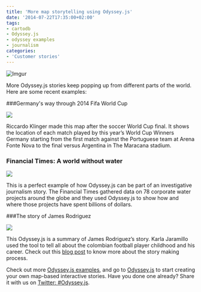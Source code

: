 ```yaml
---
title: 'More map storytelling using Odyssey.js'
date: '2014-07-22T17:35:00+02:00'
tags:
- cartodb
- Odyssey.js
- odyssey examples
- journalism
categories:
- 'Customer stories'
---
```



![Imgur](http://i.imgur.com/9jG2O2v.jpg)

More Odyssey.js stories keep popping up from different parts of the world. Here are some recent examples: 

<!--more-->

###Germany's way through 2014 Fifa World Cup 

<a href="http://bl.ocks.org/anonymous/raw/b25e486daa1c44b9c89e/"><img src="http://i.imgur.com/UflHJt0.png"></a>

Riccardo Klinger made this map after the soccer World Cup final. It shows the location of  each match played by this year’s World Cup Winners Germany starting from the first match against the Portuguese team at Arena Fonte Nova to the final versus Argentina in The Maracana stadium. 

### Financial Times: A world without water

<a href="http://www.ft.com/intl/cms/s/0/8e42bdc8-0838-11e4-9afc-00144feab7de.html#slide0"><img src="http://i.imgur.com/lV0mHFA.png"></a>

This is a perfect example of how Odyssey.js can be part of an investigative journalism story.  The Financial Times gathered data on 78 corporate water projects around the globe and they used Odyssey.js to show how and where those projects have spent billions of dollars. 

###The story of James Rodriguez 

<a href="http://karlajaramillo.github.io/qindio-firstmap/"><img src="http://i.imgur.com/2X5GgbR.png"></a>

This Odyssey.js is a summary of James Rodriguez’s story. Karla Jaramillo used the tool to tell all about the colombian football player childhood and his career. Check out this [blog post](http://karlajaramillo.com/post/92418958547/the-story-of-james-rodriguez?utm_content=buffer94636&utm_medium=social&utm_source=twitter.com&utm_campaign=buffer) to know more about the story making process. 

Check out more [Odyssey.js examples](http://blog.cartodb.com/odyssey-js-examples-in-the-wild/), and go to [Odyssey.js](http://cartodb.github.io/odyssey.js/) to start creating your own map-based interactive stories. Have you done one already? Share it with us on [Twitter: #Odyssey.js](https://twitter.com/search?src=typd&q=%23odyssey.js). 
